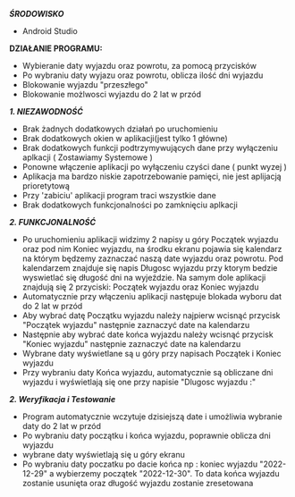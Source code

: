<strong><em> ŚRODOWISKO </strong></em>
- Android Studio

<b>DZIAŁANIE PROGRAMU:</b>

- Wybieranie daty wyjazdu oraz powrotu, za pomocą przycisków
- Po wybraniu daty wyjazu oraz powrotu, oblicza ilość dni wyjazdu
- Blokowanie wyjazdu "przeszłego"
- Blokowanie możlwosci wyjazdu do 2 lat w przód

<strong><em> 1. NIEZAWODNOŚĆ </strong></em>

- Brak żadnych dodatkowych działań po uruchomieniu
- Brak dodatkowych okien w aplikacji(jest tylko 1 główne)
- Brak dodatkowych funkcji podtrzymywujących dane przy wyłączeniu aplkacji ( Zostawiamy Systemowe )
- Ponowne włączenie aplikacji po wyłączeniu czyści dane ( punkt wyzej )
- Aplikacja ma bardzo niskie zapotrzebowanie pamięci, nie jest aplijacją prioretytową
- Przy 'zabiciu' aplikacji program traci wszystkie dane
- Brak dodatkowych funkcjonalności po zamknięciu aplkacji

<strong><em> 2. FUNKCJONALNOŚĆ </strong></em>

- Po uruchomieniu aplikacji widzimy 2 napisy u góry Początek wyjazdu oraz pod nim Koniec wyjazdu, na środku ekranu pojawia się kalendarz na którym będzemy zaznaczać naszą date wyjazdu oraz powrotu. Pod kalendarzem znajduje się napis Długosc wyjazdu przy ktorym bedzie wyswietlać się długość dni na wyjeździe. Na samym dole aplikacji znajdują się 2 przyciski: Początek wyjazdu oraz Koniec wyjazdu
- Automatycznie przy włączeniu aplikacji następuje blokada wyboru dat do 2 lat w przód
- Aby wybrać datę Początku wyjazdu należy najpierw wcisnąć przycisk "Początek wyjazdu" następnie zaznaczyć date na kalendarzu
- Następnie aby wybrać date końca wyjazdu należy wcisnąć przycisk "Koniec wyjazdu" następnie zaznaczyć date na kalendarzu
- Wybrane daty wyświetlane są u góry przy napisach Początek i Koniec wyjazdu
- Przy wybraniu daty Końca wyjazdu, automatycznie są obliczane dni wyjazdu i wyświetlają się one przy napisie "Dlugosc wyjazdu :"

<strong><em> 2. Weryfikacja i Testowanie </strong></em>

- Program automatycznie wczytuje dzisiejszą date i umożliwia wybranie daty do 2 lat w przód
- Po wybraniu daty początku i końca wyjazdu, poprawnie oblicza dni wyjazdu
- wybrane daty wyświetlają się u góry ekranu
- Po wybraniu daty poczatku po dacie końca np : koniec wyjazdu "2022-12-29" a wybierzemy początek "2022-12-30". To data końca wyjazdu zostanie usunięta oraz długość wyjazdu zostanie zresetowana
